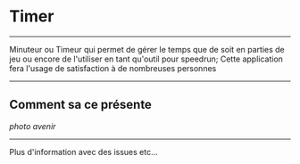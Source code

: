 # Timer
***

Minuteur ou Timeur qui permet de gérer le temps que de
soit en parties de jeu ou encore de l'utiliser en tant qu'outil pour speedrun;
Cette application fera l'usage de satisfaction à de nombreuses personnes

***

## Comment sa ce présente

*photo avenir*

***

Plus d'information avec des issues etc...